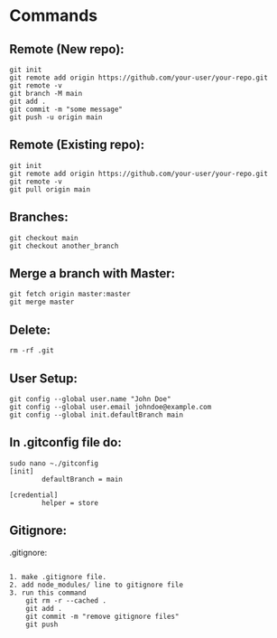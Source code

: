 # Commands

## Remote (New repo):
```
git init
git remote add origin https://github.com/your-user/your-repo.git
git remote -v
git branch -M main
git add .
git commit -m "some message"
git push -u origin main
```

## Remote (Existing repo):
```
git init
git remote add origin https://github.com/your-user/your-repo.git
git remote -v
git pull origin main
```

## Branches:
```
git checkout main
git checkout another_branch
```

## Merge a branch with Master:
```
git fetch origin master:master
git merge master
```

## Delete:
```
rm -rf .git
```

## User Setup:
```
git config --global user.name "John Doe"
git config --global user.email johndoe@example.com
git config --global init.defaultBranch main
```

## In .gitconfig file do:
```
sudo nano ~./gitconfig
[init]
        defaultBranch = main
 
[credential]
        helper = store
```

## Gitignore:
.gitignore:
```git rm --cached <file or directory to be removed> //remove file to ignore

1. make .gitignore file.
2. add node_modules/ line to gitignore file
3. run this command
	git rm -r --cached .
	git add .
	git commit -m "remove gitignore files"
	git push
```
